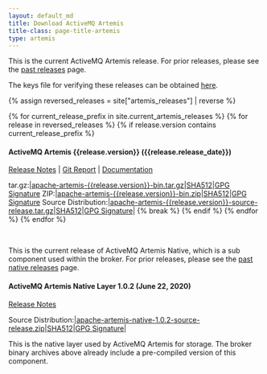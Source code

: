 ```yaml
---
layout: default_md
title: Download ActiveMQ Artemis
title-class: page-title-artemis
type: artemis
---
```


This is the current ActiveMQ Artemis release. For prior releases, please see the <a href="past_releases">past releases</a> page.

The keys file for verifying these releases can be obtained <a href="https://www.apache.org/dist/activemq/KEYS">here</a>.

{% assign reversed_releases = site["artemis_releases"] | reverse %}

{% for current_release_prefix in site.current_artemis_releases %}
    {% for release in reversed_releases %}
        {% if release.version contains current_release_prefix %}
#### ActiveMQ Artemis {{release.version}}  ({{release.release_date}})
[Release Notes](release-notes-{{release.version}}) | [Git Report](commit-report-{{release.version}}) | [Documentation](../documentation/latest)

tar.gz:|[apache-artemis-{{release.version}}-bin.tar.gz](https://www.apache.org/dyn/closer.cgi?filename=activemq/activemq-artemis/{{release.version}}/apache-artemis-{{release.version}}-bin.tar.gz&action=download)|[SHA512](https://www.apache.org/dist/activemq/activemq-artemis/{{release.version}}/apache-artemis-{{release.version}}-bin.tar.gz.sha512)|[GPG Signature](https://www.apache.org/dist/activemq/activemq-artemis/{{release.version}}/apache-artemis-{{release.version}}-bin.tar.gz.asc)
ZIP:|[apache-artemis-{{release.version}}-bin.zip](https://www.apache.org/dyn/closer.cgi?filename=activemq/activemq-artemis/{{release.version}}/apache-artemis-{{release.version}}-bin.zip&action=download)|[SHA512](https://www.apache.org/dist/activemq/activemq-artemis/{{release.version}}/apache-artemis-{{release.version}}-bin.zip.sha512)|[GPG Signature](https://www.apache.org/dist/activemq/activemq-artemis/{{release.version}}/apache-artemis-{{release.version}}-bin.zip.asc)
Source Distribution:|[apache-artemis-{{release.version}}-source-release.tar.gz](https://www.apache.org/dyn/closer.cgi?filename=activemq/activemq-artemis/{{release.version}}/apache-artemis-{{release.version}}-source-release.tar.gz&action=download)|[SHA512](https://www.apache.org/dist/activemq/activemq-artemis/{{release.version}}/apache-artemis-{{release.version}}-source-release.tar.gz.sha512)|[GPG Signature](https://www.apache.org/dist/activemq/activemq-artemis/{{release.version}}/apache-artemis-{{release.version}}-source-release.tar.gz.asc)|
            {% break %}
        {% endif %}
    {% endfor %}
{% endfor %}

<br/>


This is the current release of ActiveMQ Artemis Native, which is a sub component used within the broker. For prior releases, please see the <a href="past_native_releases">past native releases</a> page.

#### ActiveMQ Artemis Native Layer 1.0.2  (June  22, 2020)

[Release Notes](release-notes-native-1.0.2)

Source Distribution:|[apache-artemis-native-1.0.2-source-release.zip](https://www.apache.org/dyn/closer.cgi?filename=activemq/activemq-artemis-native/1.0.2/activemq-artemis-native-1.0.2-source-release.zip&action=download)|[SHA512](https://www.apache.org/dist/activemq/activemq-artemis-native/1.0.2/activemq-artemis-native-1.0.2-source-release.zip.sha512)|[GPG Signature](https://www.apache.org/dist/activemq/activemq-artemis-native/1.0.2/activemq-artemis-native-1.0.2-source-release.zip.asc)|

This is the native layer used by ActiveMQ Artemis for storage. The broker binary archives above already include a pre-compiled version of this component.
